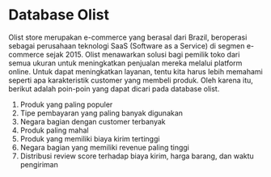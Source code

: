 # Database Olist

Olist store merupakan e-commerce yang berasal dari Brazil, beroperasi sebagai perusahaan teknologi SaaS (Software as a Service) di segmen e-commerce sejak 2015. Olist menawarkan solusi bagi pemilik toko dari semua ukuran untuk meningkatkan penjualan mereka melalui platform online. Untuk dapat meningkatkan layanan, tentu kita harus lebih memahami seperti apa karakteristik customer yang membeli produk. Oleh karena itu, berikut adalah poin-poin yang dapat dicari pada database olist.
1. Produk yang paling populer
2. Tipe pembayaran yang paling banyak digunakan
3. Negara bagian dengan customer terbanyak
4. Produk paling mahal
5. Produk yang memiliki biaya kirim tertinggi
6. Negara bagian yang memiliki revenue paling tinggi
7. Distribusi review score terhadap biaya kirim, harga barang, dan waktu pengiriman